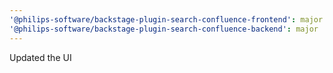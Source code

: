 ```yaml
---
'@philips-software/backstage-plugin-search-confluence-frontend': major
'@philips-software/backstage-plugin-search-confluence-backend': major
---
```


Updated the UI
